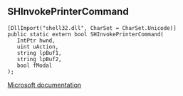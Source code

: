 ## SHInvokePrinterCommand

```
[DllImport("shell32.dll", CharSet = CharSet.Unicode)]
public static extern bool SHInvokePrinterCommand(
   IntPtr hwnd,
   uint uAction,
   string lpBuf1,
   string lpBuf2,
   bool fModal
);
```

[Microsoft documentation](TODO)
